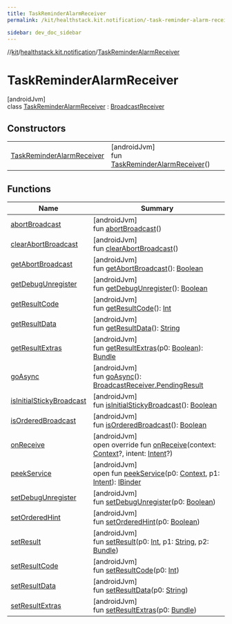 ```yaml
---
title: TaskReminderAlarmReceiver
permalink: /kit/healthstack.kit.notification/-task-reminder-alarm-receiver/index.html

sidebar: dev_doc_sidebar
---
```

//[kit](../../../kit.html)/[healthstack.kit.notification](../index.html)/[TaskReminderAlarmReceiver](index.html)



# TaskReminderAlarmReceiver



[androidJvm]\
class [TaskReminderAlarmReceiver](index.html) : [BroadcastReceiver](https://developer.android.com/reference/kotlin/android/content/BroadcastReceiver.html)



## Constructors


| | |
|---|---|
| [TaskReminderAlarmReceiver](-task-reminder-alarm-receiver.html) | [androidJvm]<br>fun [TaskReminderAlarmReceiver](-task-reminder-alarm-receiver.html)() |


## Functions


| Name | Summary |
|---|---|
| [abortBroadcast](index.html#-1578158536%2FFunctions%2F-106109196) | [androidJvm]<br>fun [abortBroadcast](index.html#-1578158536%2FFunctions%2F-106109196)() |
| [clearAbortBroadcast](index.html#-547655405%2FFunctions%2F-106109196) | [androidJvm]<br>fun [clearAbortBroadcast](index.html#-547655405%2FFunctions%2F-106109196)() |
| [getAbortBroadcast](index.html#1852574954%2FFunctions%2F-106109196) | [androidJvm]<br>fun [getAbortBroadcast](index.html#1852574954%2FFunctions%2F-106109196)(): [Boolean](https://kotlinlang.org/api/latest/jvm/stdlib/kotlin/-boolean/index.html) |
| [getDebugUnregister](index.html#-2066178064%2FFunctions%2F-106109196) | [androidJvm]<br>fun [getDebugUnregister](index.html#-2066178064%2FFunctions%2F-106109196)(): [Boolean](https://kotlinlang.org/api/latest/jvm/stdlib/kotlin/-boolean/index.html) |
| [getResultCode](index.html#-1855658543%2FFunctions%2F-106109196) | [androidJvm]<br>fun [getResultCode](index.html#-1855658543%2FFunctions%2F-106109196)(): [Int](https://kotlinlang.org/api/latest/jvm/stdlib/kotlin/-int/index.html) |
| [getResultData](index.html#485630644%2FFunctions%2F-106109196) | [androidJvm]<br>fun [getResultData](index.html#485630644%2FFunctions%2F-106109196)(): [String](https://kotlinlang.org/api/latest/jvm/stdlib/kotlin/-string/index.html) |
| [getResultExtras](index.html#1243983328%2FFunctions%2F-106109196) | [androidJvm]<br>fun [getResultExtras](index.html#1243983328%2FFunctions%2F-106109196)(p0: [Boolean](https://kotlinlang.org/api/latest/jvm/stdlib/kotlin/-boolean/index.html)): [Bundle](https://developer.android.com/reference/kotlin/android/os/Bundle.html) |
| [goAsync](index.html#478464125%2FFunctions%2F-106109196) | [androidJvm]<br>fun [goAsync](index.html#478464125%2FFunctions%2F-106109196)(): [BroadcastReceiver.PendingResult](https://developer.android.com/reference/kotlin/android/content/BroadcastReceiver.PendingResult.html) |
| [isInitialStickyBroadcast](index.html#-448034677%2FFunctions%2F-106109196) | [androidJvm]<br>fun [isInitialStickyBroadcast](index.html#-448034677%2FFunctions%2F-106109196)(): [Boolean](https://kotlinlang.org/api/latest/jvm/stdlib/kotlin/-boolean/index.html) |
| [isOrderedBroadcast](index.html#1250697259%2FFunctions%2F-106109196) | [androidJvm]<br>fun [isOrderedBroadcast](index.html#1250697259%2FFunctions%2F-106109196)(): [Boolean](https://kotlinlang.org/api/latest/jvm/stdlib/kotlin/-boolean/index.html) |
| [onReceive](on-receive.html) | [androidJvm]<br>open override fun [onReceive](on-receive.html)(context: [Context](https://developer.android.com/reference/kotlin/android/content/Context.html)?, intent: [Intent](https://developer.android.com/reference/kotlin/android/content/Intent.html)?) |
| [peekService](index.html#-1162131393%2FFunctions%2F-106109196) | [androidJvm]<br>open fun [peekService](index.html#-1162131393%2FFunctions%2F-106109196)(p0: [Context](https://developer.android.com/reference/kotlin/android/content/Context.html), p1: [Intent](https://developer.android.com/reference/kotlin/android/content/Intent.html)): [IBinder](https://developer.android.com/reference/kotlin/android/os/IBinder.html) |
| [setDebugUnregister](index.html#375803713%2FFunctions%2F-106109196) | [androidJvm]<br>fun [setDebugUnregister](index.html#375803713%2FFunctions%2F-106109196)(p0: [Boolean](https://kotlinlang.org/api/latest/jvm/stdlib/kotlin/-boolean/index.html)) |
| [setOrderedHint](index.html#48379132%2FFunctions%2F-106109196) | [androidJvm]<br>fun [setOrderedHint](index.html#48379132%2FFunctions%2F-106109196)(p0: [Boolean](https://kotlinlang.org/api/latest/jvm/stdlib/kotlin/-boolean/index.html)) |
| [setResult](index.html#455010187%2FFunctions%2F-106109196) | [androidJvm]<br>fun [setResult](index.html#455010187%2FFunctions%2F-106109196)(p0: [Int](https://kotlinlang.org/api/latest/jvm/stdlib/kotlin/-int/index.html), p1: [String](https://kotlinlang.org/api/latest/jvm/stdlib/kotlin/-string/index.html), p2: [Bundle](https://developer.android.com/reference/kotlin/android/os/Bundle.html)) |
| [setResultCode](index.html#-1146739549%2FFunctions%2F-106109196) | [androidJvm]<br>fun [setResultCode](index.html#-1146739549%2FFunctions%2F-106109196)(p0: [Int](https://kotlinlang.org/api/latest/jvm/stdlib/kotlin/-int/index.html)) |
| [setResultData](index.html#44586972%2FFunctions%2F-106109196) | [androidJvm]<br>fun [setResultData](index.html#44586972%2FFunctions%2F-106109196)(p0: [String](https://kotlinlang.org/api/latest/jvm/stdlib/kotlin/-string/index.html)) |
| [setResultExtras](index.html#1065610694%2FFunctions%2F-106109196) | [androidJvm]<br>fun [setResultExtras](index.html#1065610694%2FFunctions%2F-106109196)(p0: [Bundle](https://developer.android.com/reference/kotlin/android/os/Bundle.html)) |

